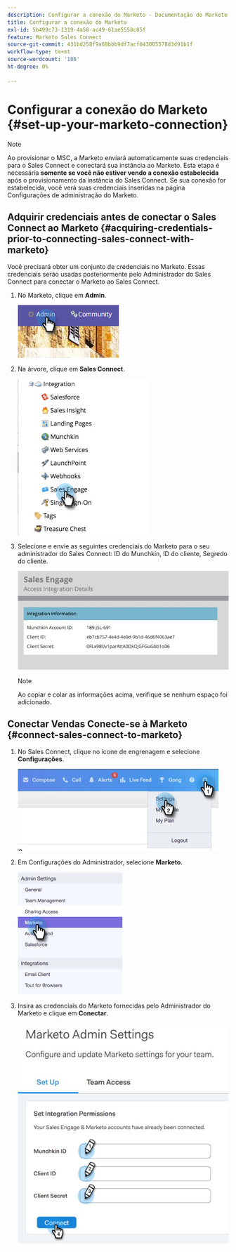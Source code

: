 ```yaml
---
description: Configurar a conexão do Marketo - Documentação do Marketo - Documentação do produto
title: Configurar a conexão do Marketo
exl-id: 5b499c73-1319-4a58-ac49-61ae5558c05f
feature: Marketo Sales Connect
source-git-commit: 431bd258f9a68bbb9df7acf043085578d3d91b1f
workflow-type: tm+mt
source-wordcount: '186'
ht-degree: 0%

---
```


# Configurar a conexão do Marketo {#set-up-your-marketo-connection}

>[!NOTE]
>
>Ao provisionar o MSC, a Marketo enviará automaticamente suas credenciais para o Sales Connect e conectará sua instância ao Marketo. Esta etapa é necessária **somente se você não estiver vendo a conexão estabelecida** após o provisionamento da instância do Sales Connect. Se sua conexão for estabelecida, você verá suas credenciais inseridas na página Configurações de administração do Marketo.

## Adquirir credenciais antes de conectar o Sales Connect ao Marketo {#acquiring-credentials-prior-to-connecting-sales-connect-with-marketo}

Você precisará obter um conjunto de credenciais no Marketo. Essas credenciais serão usadas posteriormente pelo Administrador do Sales Connect para conectar o Marketo ao Sales Connect.

1. No Marketo, clique em **Admin**.

   ![](assets/manually-set-up-your-marketo-connection-1.png)

1. Na árvore, clique em **Sales Connect**.

   ![](assets/manually-set-up-your-marketo-connection-2.png)

1. Selecione e envie as seguintes credenciais do Marketo para o seu administrador do Sales Connect: ID do Munchkin, ID do cliente, Segredo do cliente.

   ![](assets/manually-set-up-your-marketo-connection-3.jpg)

   >[!NOTE]
   >
   >Ao copiar e colar as informações acima, verifique se nenhum espaço foi adicionado.

## Conectar Vendas Conecte-se à Marketo {#connect-sales-connect-to-marketo}

1. No Sales Connect, clique no ícone de engrenagem e selecione **Configurações**.

   ![](assets/manually-set-up-your-marketo-connection-4.png)

1. Em Configurações do Administrador, selecione **Marketo**.

   ![](assets/manually-set-up-your-marketo-connection-5.png)

1. Insira as credenciais do Marketo fornecidas pelo Administrador do Marketo e clique em **Conectar**.

   ![](assets/manually-set-up-your-marketo-connection-6.png)
